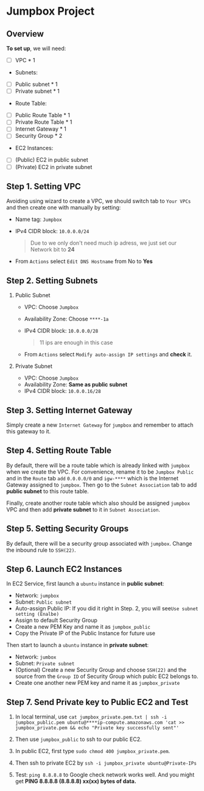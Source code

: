 # Jumpbox Project

## Overview

**To set up**, we will need:

- [ ] ​VPC * 1
- Subnets:  
- [ ] Public subnet * 1  
- [ ] Private subnet * 1
- Route Table:  
- [ ] Public Route Table * 1  
- [ ] Private Route Table * 1  
- [ ] Internet Gateway * 1
- [ ] Security Group * 2
- EC2 Instances:  
- [ ] (Public) EC2 in public subnet  
- [ ] (Private) EC2 in private subnet  

## Step 1. Setting VPC

Avoiding using wizard to create a VPC, we should switch tab to `Your VPCs` and then create one with manually by setting:

- Name tag: `Jumpbox`

- IPv4 CIDR block: `10.0.0.0/24` 

  > Due to we only don't need much ip adress, we just set our Network bit to **24**

- From `Actions` select `Edit DNS Hostname` from No to **Yes**

## Step 2. Setting Subnets

1. Public Subnet

   - VPC: Choose `Jumpbox`

   - Availability Zone: Choose `****-1a`

   - IPv4 CIDR block: `10.0.0.0/28` 

     > 11 ips are enough in this case

   - From `Actions` select `Modify auto-assign IP settings` and **check** it.

2. Private Subnet

   - VPC: Choose `Jumpbox`
   - Availability Zone: **Same as public subnet**
   - IPv4 CIDR block: `10.0.0.16/28`

## Step 3. Setting Internet Gateway

Simply create a new `Internet Gateway` for `jumpbox` and remember to attach this gateway to it.

## Step 4. Setting Route Table

By default, there will be a route table which is already linked with `jumpbox` when we create the VPC. For convenience, rename it to be `Jumpbox Public` and in the `Route` tab `add` `0.0.0.0/0` and `igw-****` which is the Internet Gateway assigned to `jumpbox`. Then go to the `Subnet Association` tab to add **public subnet** to this route table.

Finally, create another route table which also should be assigned `jumpbox` VPC and then add **private subnet** to it in `Subnet Association`.

## Step 5. Setting Security Groups

By default, there will be a security group associated with `jumpbox`. Change the inbound rule to `SSH(22)`. 

## Step 6. Launch EC2 Instances

In EC2 Service, first launch a `ubuntu` instance in **public subnet**:

- Network: `jumpbox`
- Subnet: `Public subnet`
- Auto-assign Public IP: If you did it right in Step. 2, you will see`Use subnet setting (Enalbe)`
- Assign to default Security Group
- Create a new PEM Key and name it as `jumpbox_public`
- Copy the Private IP of the Public Instance for future use

Then start to launch a `ubuntu` instance in **private subnet**:

- Network: `jumbox`
- Subnet: `Private subnet`
- (Optional) Create a new Security Group and choose `SSH(22)` and the source from the `Group ID` of Security Group which publc EC2 belongs to.
- Create one another new PEM key and name it as `jumpbox_private`

## Step 7. Send Private key to Public EC2 and Test 

1. In local terminal, use `cat jumpbox_private.pem.txt | ssh -i jumpbox_public.pem ubuntu@****ip-compute.amazonaws.com 'cat >> jumpbox_private.pem && echo "Private key successfully sent"'`


2. Then use `jumpbox_public` to ssh to our public EC2.
3. In public EC2, first type `sudo chmod 400 jumpbox_private.pem`.
4. Then ssh to private EC2 by `ssh -i jumpbox_private ubuntu@Private-IPs`
5. Test: `ping 8.8.8.8` to Google check network works well. And you might get **PING 8.8.8.8 (8.8.8.8) xx(xx) bytes of data.**
